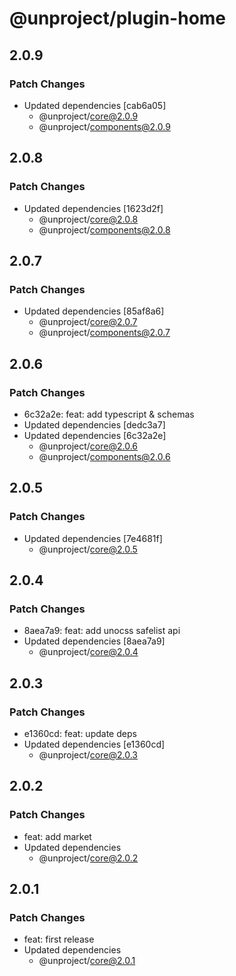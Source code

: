 # @unproject/plugin-home

## 2.0.9

### Patch Changes

- Updated dependencies [cab6a05]
  - @unproject/core@2.0.9
  - @unproject/components@2.0.9

## 2.0.8

### Patch Changes

- Updated dependencies [1623d2f]
  - @unproject/core@2.0.8
  - @unproject/components@2.0.8

## 2.0.7

### Patch Changes

- Updated dependencies [85af8a6]
  - @unproject/core@2.0.7
  - @unproject/components@2.0.7

## 2.0.6

### Patch Changes

- 6c32a2e: feat: add typescript & schemas
- Updated dependencies [dedc3a7]
- Updated dependencies [6c32a2e]
  - @unproject/core@2.0.6
  - @unproject/components@2.0.6

## 2.0.5

### Patch Changes

- Updated dependencies [7e4681f]
  - @unproject/core@2.0.5

## 2.0.4

### Patch Changes

- 8aea7a9: feat: add unocss safelist api
- Updated dependencies [8aea7a9]
  - @unproject/core@2.0.4

## 2.0.3

### Patch Changes

- e1360cd: feat: update deps
- Updated dependencies [e1360cd]
  - @unproject/core@2.0.3

## 2.0.2

### Patch Changes

- feat: add market
- Updated dependencies
  - @unproject/core@2.0.2

## 2.0.1

### Patch Changes

- feat: first release
- Updated dependencies
  - @unproject/core@2.0.1
